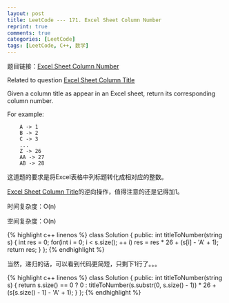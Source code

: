 ```yaml
---
layout: post
title: LeetCode --- 171. Excel Sheet Column Number
reprint: true
comments: true
categories: [LeetCode]
tags: [LeetCode, C++, 数学]
---
```



题目链接：[Excel Sheet Column Number](https://oj.leetcode.com/problems/excel-sheet-column-number/ ) 

Related to question [Excel Sheet Column Title](https://leetcode.com/problems/excel-sheet-column-title/ )

Given a column title as appear in an Excel sheet, return its corresponding column number. 

For example: 

        A -> 1 
        B -> 2 
        C -> 3 
        ... 
        Z -> 26 
        AA -> 27 
        AB -> 28 

这道题的要求是将Excel表格中列标题转化成相对应的整数。

[Excel Sheet Column Title](http://www.makuiyu.cn/2015/04/LeetCode_168.%20Excel%20Sheet%20Column%20Title/ )的逆向操作，值得注意的还是记得加1。

时间复杂度：O(n)

空间复杂度：O(n)

{% highlight c++ linenos %}
class Solution
{
public:
    int titleToNumber(string s)
    {
        int res = 0;
        for(int i = 0; i < s.size(); ++ i)
            res = res * 26 + (s[i] - 'A' + 1);
        return res;
    }
};
{% endhighlight %}

当然，递归的话，可以看到代码更简短，只剩下1行了。。。

{% highlight c++ linenos %}
class Solution
{
public:
    int titleToNumber(string s)
    {
        return s.size() == 0 ? 0 : titleToNumber(s.substr(0, s.size() - 1)) * 26 + (s[s.size() - 1] - 'A' + 1);
    }
};
{% endhighlight %}
